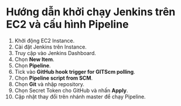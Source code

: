 # Hướng dẫn khởi chạy Jenkins trên EC2 và cấu hình Pipeline

1. Khởi động EC2 Instance.
2. Cài đặt Jenkins trên Instance.
3. Truy cập vào Jenkins Dashboard.
4. Chọn **New Item**.
5. Chọn **Pipeline**.
6. Tick vào **GitHub hook trigger for GITScm polling**.
7. Chọn **Pipeline script from SCM**.
8. Chọn **Git** và nhập repository.
9. Chọn Secret Token cho GitHub và nhấn **Apply**.
10. Cập nhật thay đổi trên nhánh master để chạy Pipeline.
